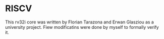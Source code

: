 # RISCV

This rv32i core was written by Florian Tarazona and Erwan Glasziou as a university project.
Fiew modificatins were done by myself to formally verify it.